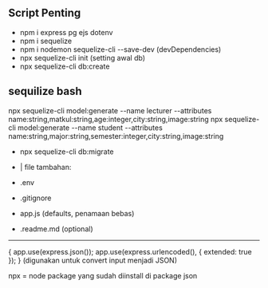 ## Script Penting

- npm i express pg ejs dotenv
- npm i sequelize
- npm i nodemon sequelize-cli --save-dev (devDependencies)
- npx sequelize-cli init (setting awal db)
- npx sequelize-cli db:create

## sequilize bash

npx sequelize-cli model:generate --name lecturer --attributes name:string,matkul:string,age:integer,city:string,image:string
npx sequelize-cli model:generate --name student --attributes name:string,major:string,semester:integer,city:string,image:string

- npx sequelize-cli db:migrate
- | file tambahan:

- .env
- .gitignore
- app.js (defaults, penamaan bebas)
- .readme.md (optional)

---

{
app.use(express.json());
app.use(express.urlencoded(), { extended: true });
} (digunakan untuk convert input menjadi JSON)

npx = node package yang sudah diinstall di package json
